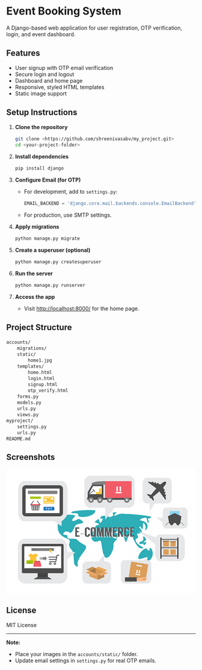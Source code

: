 # Event Booking System

A Django-based web application for user registration, OTP verification, login, and event dashboard.

## Features

- User signup with OTP email verification
- Secure login and logout
- Dashboard and home page
- Responsive, styled HTML templates
- Static image support

## Setup Instructions

1. **Clone the repository**
   ```bash
   git clone <https://github.com/shreenivasabv/my_project.git>
   cd <your-project-folder>
   ```

2. **Install dependencies**
   ```bash
   pip install django
   ```

3. **Configure Email (for OTP)**
   - For development, add to `settings.py`:
     ```python
     EMAIL_BACKEND = 'django.core.mail.backends.console.EmailBackend'
     ```
   - For production, use SMTP settings.

4. **Apply migrations**
   ```bash
   python manage.py migrate
   ```

5. **Create a superuser (optional)**
   ```bash
   python manage.py createsuperuser
   ```

6. **Run the server**
   ```bash
   python manage.py runserver
   ```

7. **Access the app**
   - Visit [http://localhost:8000/](http://localhost:8000/) for the home page.

## Project Structure

```
accounts/
    migrations/
    static/
        home1.jpg
    templates/
        home.html
        login.html
        signup.html
        otp_verify.html
    forms.py
    models.py
    urls.py
    views.py
myproject/
    settings.py
    urls.py
README.md
```

## Screenshots

![Home Page](accounts/static/home1.jpg)

## License

MIT License

---

**Note:**  
- Place your images in the `accounts/static/` folder.
- Update email settings in `settings.py` for real OTP emails.